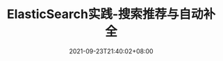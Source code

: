 ---
title: "ElasticSearch实践-搜索推荐与自动补全"
date: 2021-09-23T21:40:02+08:00
draft: true
typora-root-url: ../../static
---